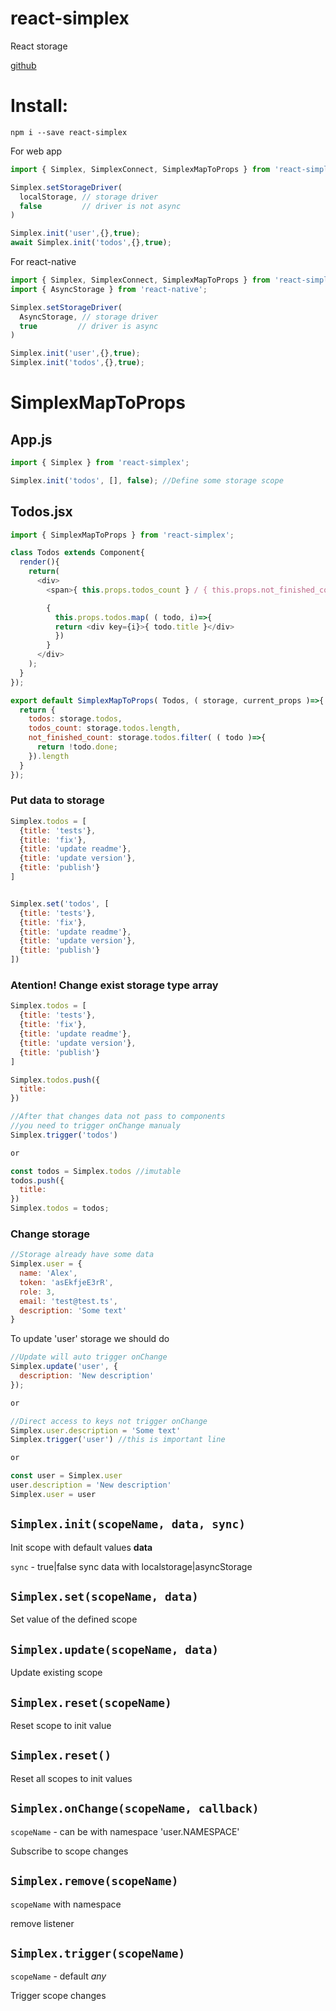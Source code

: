 # react-simplex
React storage


 [github](https://github.com/bumkaka/react-simplex)


# Install:
```
npm i --save react-simplex
```

For web app
```javascript
import { Simplex, SimplexConnect, SimplexMapToProps } from 'react-simplex';

Simplex.setStorageDriver(
  localStorage, // storage driver
  false         // driver is not async
)

Simplex.init('user',{},true);
await Simplex.init('todos',{},true);

```


For react-native
```javascript
import { Simplex, SimplexConnect, SimplexMapToProps } from 'react-simplex';
import { AsyncStorage } from 'react-native';

Simplex.setStorageDriver(
  AsyncStorage, // storage driver
  true         // driver is async
)

Simplex.init('user',{},true);
Simplex.init('todos',{},true);

```
# SimplexMapToProps

## App.js

```javascript
import { Simplex } from 'react-simplex';

Simplex.init('todos', [], false); //Define some storage scope
```


## Todos.jsx
```javascript
import { SimplexMapToProps } from 'react-simplex';

class Todos extends Component{
  render(){
    return(
      <div>
        <span>{ this.props.todos_count } / { this.props.not_finished_count }</span>

        {
          this.props.todos.map( ( todo, i)=>{
          return <div key={i}>{ todo.title }</div>
          })
        }
      </div>
    );
  }
});

export default SimplexMapToProps( Todos, ( storage, current_props )=>{
  return {
    todos: storage.todos,
    todos_count: storage.todos.length,
    not_finished_count: storage.todos.filter( ( todo )=>{
      return !todo.done;
    }).length
  }
});
```


### Put data to storage

```javascript
Simplex.todos = [
  {title: 'tests'},
  {title: 'fix'},
  {title: 'update readme'},
  {title: 'update version'},
  {title: 'publish'}
]


Simplex.set('todos', [
  {title: 'tests'},
  {title: 'fix'},
  {title: 'update readme'},
  {title: 'update version'},
  {title: 'publish'}
])
```
### Atention! Change exist storage type array
```javascript
Simplex.todos = [
  {title: 'tests'},
  {title: 'fix'},
  {title: 'update readme'},
  {title: 'update version'},
  {title: 'publish'}
]

Simplex.todos.push({
  title:
})

//After that changes data not pass to components
//you need to trigger onChange manualy
Simplex.trigger('todos')

or

const todos = Simplex.todos //imutable
todos.push({
  title:
})
Simplex.todos = todos;
```


### Change storage

```javascript
//Storage already have some data
Simplex.user = {
  name: 'Alex',
  token: 'asEkfjeE3rR',
  role: 3,
  email: 'test@test.ts',
  description: 'Some text'
}
```

To update 'user' storage we should do

```javascript
//Update will auto trigger onChange
Simplex.update('user', {
  description: 'New description'
});

or

//Direct access to keys not trigger onChange
Simplex.user.description = 'Some text'
Simplex.trigger('user') //this is important line

or

const user = Simplex.user
user.description = 'New description'
Simplex.user = user

```

## `Simplex.init(scopeName, data, sync)`
Init scope with default values **data**

`sync` - true|false  sync data with localstorage|asyncStorage


## `Simplex.set(scopeName, data)`

Set value of the defined scope

## `Simplex.update(scopeName, data)`

Update existing scope

## `Simplex.reset(scopeName)`

Reset scope to init value

## `Simplex.reset()`

Reset all scopes to init values

## `Simplex.onChange(scopeName, callback)`

`scopeName` - can be with namespace 'user.NAMESPACE'

Subscribe to scope changes

## `Simplex.remove(scopeName)`

`scopeName` with namespace

remove listener 

## `Simplex.trigger(scopeName)`

`scopeName` - default *any*

Trigger scope changes